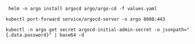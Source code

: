 ` helm -n argo install argocd argo/argo-cd -f values.yaml`

`kubectl port-forward service/argocd-server -n argo 8080:443`

`kubectl -n argo get secret argocd-initial-admin-secret -o jsonpath="{.data.password}" | base64 -d`
